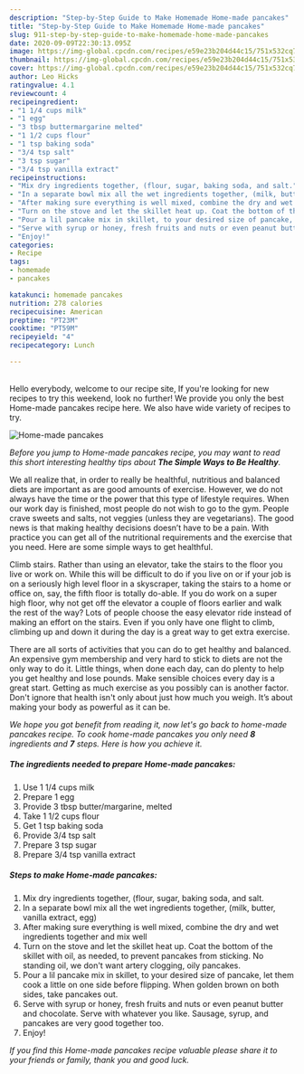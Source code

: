 ```yaml
---
description: "Step-by-Step Guide to Make Homemade Home-made pancakes"
title: "Step-by-Step Guide to Make Homemade Home-made pancakes"
slug: 911-step-by-step-guide-to-make-homemade-home-made-pancakes
date: 2020-09-09T22:30:13.095Z
image: https://img-global.cpcdn.com/recipes/e59e23b204d44c15/751x532cq70/home-made-pancakes-recipe-main-photo.jpg
thumbnail: https://img-global.cpcdn.com/recipes/e59e23b204d44c15/751x532cq70/home-made-pancakes-recipe-main-photo.jpg
cover: https://img-global.cpcdn.com/recipes/e59e23b204d44c15/751x532cq70/home-made-pancakes-recipe-main-photo.jpg
author: Leo Hicks
ratingvalue: 4.1
reviewcount: 4
recipeingredient:
- "1 1/4 cups milk"
- "1 egg"
- "3 tbsp buttermargarine melted"
- "1 1/2 cups flour"
- "1 tsp baking soda"
- "3/4 tsp salt"
- "3 tsp sugar"
- "3/4 tsp vanilla extract"
recipeinstructions:
- "Mix dry ingredients together, (flour, sugar, baking soda, and salt."
- "In a separate bowl mix all the wet ingredients together, (milk, butter, vanilla extract, egg)"
- "After making sure everything is well mixed, combine the dry and wet ingredients together and mix well"
- "Turn on the stove and let the skillet heat up. Coat the bottom of the skillet with oil, as needed, to prevent pancakes from sticking. No standing oil, we don&#39;t want artery clogging, oily pancakes."
- "Pour a lil pancake mix in skillet, to your desired size of pancake, let them cook a little on one side before flipping. When golden brown on both sides, take pancakes out."
- "Serve with syrup or honey, fresh fruits and nuts or even peanut butter and chocolate. Serve with whatever you like. Sausage, syrup, and pancakes are very good together too."
- "Enjoy!"
categories:
- Recipe
tags:
- homemade
- pancakes

katakunci: homemade pancakes 
nutrition: 278 calories
recipecuisine: American
preptime: "PT23M"
cooktime: "PT59M"
recipeyield: "4"
recipecategory: Lunch

---
```

<br>
Hello everybody, welcome to our recipe site, If you're looking for new recipes to try this weekend, look no further! We provide you only the best Home-made pancakes recipe here. We also have wide variety of recipes to try.
<br>


![Home-made pancakes](https://img-global.cpcdn.com/recipes/e59e23b204d44c15/751x532cq70/home-made-pancakes-recipe-main-photo.jpg)

<i>Before you jump to Home-made pancakes recipe, you may want to read this short interesting healthy tips about <strong>The Simple Ways to Be Healthy</strong>.</i>

We all realize that, in order to really be healthful, nutritious and balanced diets are important as are good amounts of exercise. However, we do not always have the time or the power that this type of lifestyle requires. When our work day is finished, most people do not wish to go to the gym. People crave sweets and salts, not veggies (unless they are vegetarians). The good news is that making healthy decisions doesn’t have to be a pain. With practice you can get all of the nutritional requirements and the exercise that you need. Here are some simple ways to get healthful.

Climb stairs. Rather than using an elevator, take the stairs to the floor you live or work on. While this will be difficult to do if you live on or if your job is on a seriously high level floor in a skyscraper, taking the stairs to a home or office on, say, the fifth floor is totally do-able. If you do work on a super high floor, why not get off the elevator a couple of floors earlier and walk the rest of the way? Lots of people choose the easy elevator ride instead of making an effort on the stairs. Even if you only have one flight to climb, climbing up and down it during the day is a great way to get extra exercise. 

There are all sorts of activities that you can do to get healthy and balanced. An expensive gym membership and very hard to stick to diets are not the only way to do it. Little things, when done each day, can do plenty to help you get healthy and lose pounds. Make sensible choices every day is a great start. Getting as much exercise as you possibly can is another factor. Don't ignore that health isn't only about just how much you weigh. It’s about making your body as powerful as it can be. 


<i>We hope you got benefit from reading it, now let's go back to home-made pancakes recipe. To cook home-made pancakes you only need <strong>8</strong> ingredients and <strong>7</strong> steps. Here is how you achieve it.
</i>

##### The ingredients needed to prepare Home-made pancakes:

1. Use 1 1/4 cups milk
1. Prepare 1 egg
1. Provide 3 tbsp butter/margarine, melted
1. Take 1 1/2 cups flour
1. Get 1 tsp baking soda
1. Provide 3/4 tsp salt
1. Prepare 3 tsp sugar
1. Prepare 3/4 tsp vanilla extract


##### Steps to make Home-made pancakes:

1. Mix dry ingredients together, (flour, sugar, baking soda, and salt.
1. In a separate bowl mix all the wet ingredients together, (milk, butter, vanilla extract, egg)
1. After making sure everything is well mixed, combine the dry and wet ingredients together and mix well
1. Turn on the stove and let the skillet heat up. Coat the bottom of the skillet with oil, as needed, to prevent pancakes from sticking. No standing oil, we don&#39;t want artery clogging, oily pancakes.
1. Pour a lil pancake mix in skillet, to your desired size of pancake, let them cook a little on one side before flipping. When golden brown on both sides, take pancakes out.
1. Serve with syrup or honey, fresh fruits and nuts or even peanut butter and chocolate. Serve with whatever you like. Sausage, syrup, and pancakes are very good together too.
1. Enjoy!


<i>If you find this Home-made pancakes recipe valuable please share it to your friends or family, thank you and good luck.</i>
